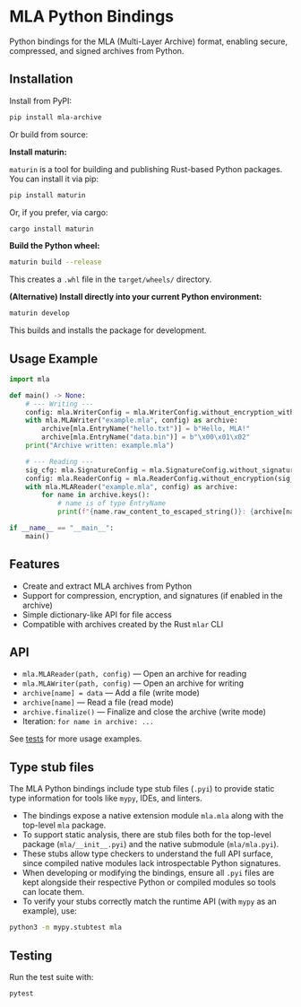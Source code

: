 # MLA Python Bindings

Python bindings for the MLA (Multi-Layer Archive) format, enabling secure, compressed, and signed archives from Python.

## Installation

Install from PyPI:

```sh
pip install mla-archive
```

Or build from source:

**Install maturin:**  

`maturin` is a tool for building and publishing Rust-based Python packages.
You can install it via pip:

```sh
pip install maturin
```

Or, if you prefer, via cargo:
```sh
cargo install maturin
```

**Build the Python wheel:**

```sh
maturin build --release
```

This creates a `.whl` file in the `target/wheels/` directory.

**(Alternative) Install directly into your current Python environment:**

```sh
maturin develop
```

This builds and installs the package for development.

## Usage Example

```python
import mla

def main() -> None:
    # --- Writing ---
    config: mla.WriterConfig = mla.WriterConfig.without_encryption_without_signature()
    with mla.MLAWriter("example.mla", config) as archive:
        archive[mla.EntryName("hello.txt")] = b"Hello, MLA!"
        archive[mla.EntryName("data.bin")] = b"\x00\x01\x02"
    print("Archive written: example.mla")

    # --- Reading ---
    sig_cfg: mla.SignatureConfig = mla.SignatureConfig.without_signature_verification()
    config: mla.ReaderConfig = mla.ReaderConfig.without_encryption(sig_cfg)
    with mla.MLAReader("example.mla", config) as archive:
        for name in archive.keys():
            # name is of type EntryName
            print(f"{name.raw_content_to_escaped_string()}: {archive[name].decode('utf-8')}")

if __name__ == "__main__":
    main()
```

## Features

- Create and extract MLA archives from Python
- Support for compression, encryption, and signatures (if enabled in the archive)
- Simple dictionary-like API for file access
- Compatible with archives created by the Rust `mlar` CLI

## API

- `mla.MLAReader(path, config)` — Open an archive for reading
- `mla.MLAWriter(path, config)` — Open an archive for writing
- `archive[name] = data` — Add a file (write mode)
- `archive[name]` — Read a file (read mode)
- `archive.finalize()` — Finalize and close the archive (write mode)
- Iteration: `for name in archive: ...`

See [tests](tests) for more usage examples.

## Type stub files

The MLA Python bindings include type stub files (`.pyi`) to provide static type information for tools like `mypy`, IDEs, and linters.

- The bindings expose a native extension module `mla.mla` along with the top-level `mla` package.
- To support static analysis, there are stub files both for the top-level package (`mla/__init__.pyi`) and the native submodule (`mla/mla.pyi`).
- These stubs allow type checkers to understand the full API surface, since compiled native modules lack introspectable Python signatures.
- When developing or modifying the bindings, ensure all `.pyi` files are kept alongside their respective Python or compiled modules so tools can locate them.
- To verify your stubs correctly match the runtime API (with `mypy` as an example), use:

```sh
python3 -m mypy.stubtest mla
```

## Testing

Run the test suite with:

```sh
pytest
```